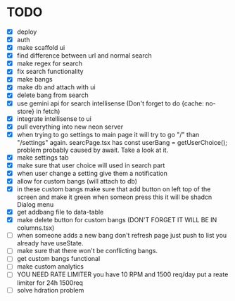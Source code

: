 # TODO

- [x] deploy
- [x] auth
- [x] make scaffold ui
- [x] find difference between url and normal search
- [x] make regex for search
- [x] fix search functionality
- [x] make bangs
- [x] make db and attach with ui
- [x] delete bang from search
- [x] use gemini api for search intellisense (Don't forget to do {cache: no-store} in fetch)
- [x] integrate intellisense to ui
- [x] pull everything into new neon server
- [x] when trying to go settings to main page it will try to go "/" than "/settings" again. searcPage.tsx has const userBang = getUserChoice(); problem probably caused by await. Take a look at it.
- [x] make settings tab
- [x] make sure that user choice will used in search part
- [x] when user change a setting give them a notification
- [x] allow for custom bangs (will attach to db)
- [x] in these custom bangs make sure that add button on left top of the screen and make it green when someon press this it will be shadcn Dialog menu
- [x] get addbang file to data-table
- [x] make delete button for custom bangs (DON'T FORGET IT WILL BE IN columns.tsx)
- [ ] when someone adds a new bang don't refresh page just push to list you already have useState.
- [ ] make sure that there won't be conflicting bangs.
- [ ] get custom bangs functional
- [ ] make custom analytics
- [ ] YOU NEED RATE LIMITER you have 10 RPM and 1500 req/day put a reate limiter for 24h 1500req
- [ ] solve hdration problem
